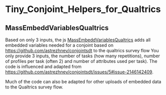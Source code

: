 # Tiny_Conjoint_Helpers_for_Qualtrics

## MassEmbeddVariablesQualtrics
Based on only 3 inputs, the js [MassEmbeddVariablesQualtrics](https://github.com/brueckmann/Tiny_Conjoint_Helpers_for_Qualtrics/blob/main/MassEmbeddVariablesQualtrics) adds all embedded variables needed for a conjoint based on https://github.com/astrezhnev/conjointsdt to the qualtrics survey flow 
You only provide 3 inputs, the number of tasks (how many repetitions), number of profiles per task (often 2) and number of attributes used per task). The code is influenced and adapted from https://github.com/astrezhnev/conjointsdt/issues/5#issue-2146142409.  

Much of the code can also be adapted for other uploads of embedded data to the Qualtrics survey flow. 
